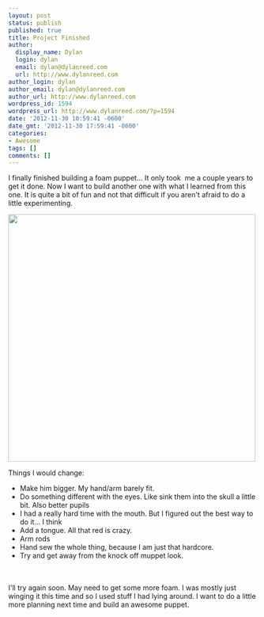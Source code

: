 ```yaml
---
layout: post
status: publish
published: true
title: Project Finished
author:
  display_name: Dylan
  login: dylan
  email: dylan@dylanreed.com
  url: http://www.dylanreed.com
author_login: dylan
author_email: dylan@dylanreed.com
author_url: http://www.dylanreed.com
wordpress_id: 1594
wordpress_url: http://www.dylanreed.com/?p=1594
date: '2012-11-30 10:59:41 -0600'
date_gmt: '2012-11-30 17:59:41 -0600'
categories:
- Awesome
tags: []
comments: []
---
```

<p>I finally finished building a foam puppet... It only took &nbsp;me a couple years to get it done. Now I want to build another one with what I learned from this one. It is quite a bit of fun and not that difficult if you aren't afraid to do a little experimenting.</p>
<p><a style="color: #1f536c; font-size: 14px; line-height: 23px;" href="http://www.dylanreed.com/wp-content/uploads/2012/11/photo.jpg"><img class="alignleft size-large wp-image-1593" title="Puppet" src="http://www.dylanreed.com/wp-content/uploads/2012/11/photo-1024x1024.jpg" alt="" width="500" height="500" /></a></p>
<p>Things I would change:</p>
<ul>
<li>Make him bigger. My hand/arm barely fit.</li>
<li>Do something different with the eyes. Like sink them into the skull a little bit. Also better pupils</li>
<li>I had a really hard time with the mouth. But I figured out the best way to do it... I think</li>
<li>Add a&nbsp;tongue. All that red is crazy.</li>
<li>Arm rods</li>
<li>Hand sew the whole thing, because I am just that hardcore.</li>
<li>Try and get away from the knock off muppet look.</li><br />
</ul><br />
I'll try again soon. May need to get some more foam. I was mostly just winging it this time and so I used stuff I had lying around. I want to do a little more planning next time and build an awesome puppet.</p>
